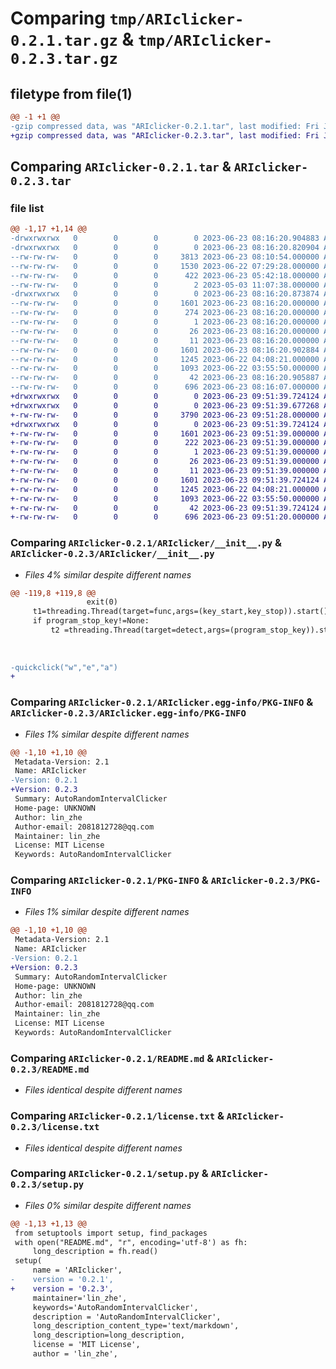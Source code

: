 # Comparing `tmp/ARIclicker-0.2.1.tar.gz` & `tmp/ARIclicker-0.2.3.tar.gz`

## filetype from file(1)

```diff
@@ -1 +1 @@
-gzip compressed data, was "ARIclicker-0.2.1.tar", last modified: Fri Jun 23 08:16:20 2023, max compression
+gzip compressed data, was "ARIclicker-0.2.3.tar", last modified: Fri Jun 23 09:51:39 2023, max compression
```

## Comparing `ARIclicker-0.2.1.tar` & `ARIclicker-0.2.3.tar`

### file list

```diff
@@ -1,17 +1,14 @@
-drwxrwxrwx   0        0        0        0 2023-06-23 08:16:20.904883 ARIclicker-0.2.1/
-drwxrwxrwx   0        0        0        0 2023-06-23 08:16:20.820904 ARIclicker-0.2.1/ARIclicker/
--rw-rw-rw-   0        0        0     3813 2023-06-23 08:10:54.000000 ARIclicker-0.2.1/ARIclicker/__init__.py
--rw-rw-rw-   0        0        0     1530 2023-06-22 07:29:28.000000 ARIclicker-0.2.1/ARIclicker/a.py
--rw-rw-rw-   0        0        0      422 2023-06-23 05:42:18.000000 ARIclicker-0.2.1/ARIclicker/aa.py
--rw-rw-rw-   0        0        0        2 2023-05-03 11:07:38.000000 ARIclicker-0.2.1/ARIclicker/file.py
-drwxrwxrwx   0        0        0        0 2023-06-23 08:16:20.873874 ARIclicker-0.2.1/ARIclicker.egg-info/
--rw-rw-rw-   0        0        0     1601 2023-06-23 08:16:20.000000 ARIclicker-0.2.1/ARIclicker.egg-info/PKG-INFO
--rw-rw-rw-   0        0        0      274 2023-06-23 08:16:20.000000 ARIclicker-0.2.1/ARIclicker.egg-info/SOURCES.txt
--rw-rw-rw-   0        0        0        1 2023-06-23 08:16:20.000000 ARIclicker-0.2.1/ARIclicker.egg-info/dependency_links.txt
--rw-rw-rw-   0        0        0       26 2023-06-23 08:16:20.000000 ARIclicker-0.2.1/ARIclicker.egg-info/requires.txt
--rw-rw-rw-   0        0        0       11 2023-06-23 08:16:20.000000 ARIclicker-0.2.1/ARIclicker.egg-info/top_level.txt
--rw-rw-rw-   0        0        0     1601 2023-06-23 08:16:20.902884 ARIclicker-0.2.1/PKG-INFO
--rw-rw-rw-   0        0        0     1245 2023-06-22 04:08:21.000000 ARIclicker-0.2.1/README.md
--rw-rw-rw-   0        0        0     1093 2023-06-22 03:55:50.000000 ARIclicker-0.2.1/license.txt
--rw-rw-rw-   0        0        0       42 2023-06-23 08:16:20.905887 ARIclicker-0.2.1/setup.cfg
--rw-rw-rw-   0        0        0      696 2023-06-23 08:16:07.000000 ARIclicker-0.2.1/setup.py
+drwxrwxrwx   0        0        0        0 2023-06-23 09:51:39.724124 ARIclicker-0.2.3/
+drwxrwxrwx   0        0        0        0 2023-06-23 09:51:39.677268 ARIclicker-0.2.3/ARIclicker/
+-rw-rw-rw-   0        0        0     3790 2023-06-23 09:51:28.000000 ARIclicker-0.2.3/ARIclicker/__init__.py
+drwxrwxrwx   0        0        0        0 2023-06-23 09:51:39.724124 ARIclicker-0.2.3/ARIclicker.egg-info/
+-rw-rw-rw-   0        0        0     1601 2023-06-23 09:51:39.000000 ARIclicker-0.2.3/ARIclicker.egg-info/PKG-INFO
+-rw-rw-rw-   0        0        0      222 2023-06-23 09:51:39.000000 ARIclicker-0.2.3/ARIclicker.egg-info/SOURCES.txt
+-rw-rw-rw-   0        0        0        1 2023-06-23 09:51:39.000000 ARIclicker-0.2.3/ARIclicker.egg-info/dependency_links.txt
+-rw-rw-rw-   0        0        0       26 2023-06-23 09:51:39.000000 ARIclicker-0.2.3/ARIclicker.egg-info/requires.txt
+-rw-rw-rw-   0        0        0       11 2023-06-23 09:51:39.000000 ARIclicker-0.2.3/ARIclicker.egg-info/top_level.txt
+-rw-rw-rw-   0        0        0     1601 2023-06-23 09:51:39.724124 ARIclicker-0.2.3/PKG-INFO
+-rw-rw-rw-   0        0        0     1245 2023-06-22 04:08:21.000000 ARIclicker-0.2.3/README.md
+-rw-rw-rw-   0        0        0     1093 2023-06-22 03:55:50.000000 ARIclicker-0.2.3/license.txt
+-rw-rw-rw-   0        0        0       42 2023-06-23 09:51:39.724124 ARIclicker-0.2.3/setup.cfg
+-rw-rw-rw-   0        0        0      696 2023-06-23 09:51:20.000000 ARIclicker-0.2.3/setup.py
```

### Comparing `ARIclicker-0.2.1/ARIclicker/__init__.py` & `ARIclicker-0.2.3/ARIclicker/__init__.py`

 * *Files 4% similar despite different names*

```diff
@@ -119,8 +119,8 @@
                 exit(0)       
     t1=threading.Thread(target=func,args=(key_start,key_stop)).start()
     if program_stop_key!=None:
         t2 =threading.Thread(target=detect,args=(program_stop_key)).start()
         
     
     
-quickclick("w","e","a")
+
```

### Comparing `ARIclicker-0.2.1/ARIclicker.egg-info/PKG-INFO` & `ARIclicker-0.2.3/ARIclicker.egg-info/PKG-INFO`

 * *Files 1% similar despite different names*

```diff
@@ -1,10 +1,10 @@
 Metadata-Version: 2.1
 Name: ARIclicker
-Version: 0.2.1
+Version: 0.2.3
 Summary: AutoRandomIntervalClicker
 Home-page: UNKNOWN
 Author: lin_zhe
 Author-email: 2081812728@qq.com
 Maintainer: lin_zhe
 License: MIT License
 Keywords: AutoRandomIntervalClicker
```

### Comparing `ARIclicker-0.2.1/PKG-INFO` & `ARIclicker-0.2.3/PKG-INFO`

 * *Files 1% similar despite different names*

```diff
@@ -1,10 +1,10 @@
 Metadata-Version: 2.1
 Name: ARIclicker
-Version: 0.2.1
+Version: 0.2.3
 Summary: AutoRandomIntervalClicker
 Home-page: UNKNOWN
 Author: lin_zhe
 Author-email: 2081812728@qq.com
 Maintainer: lin_zhe
 License: MIT License
 Keywords: AutoRandomIntervalClicker
```

### Comparing `ARIclicker-0.2.1/README.md` & `ARIclicker-0.2.3/README.md`

 * *Files identical despite different names*

### Comparing `ARIclicker-0.2.1/license.txt` & `ARIclicker-0.2.3/license.txt`

 * *Files identical despite different names*

### Comparing `ARIclicker-0.2.1/setup.py` & `ARIclicker-0.2.3/setup.py`

 * *Files 0% similar despite different names*

```diff
@@ -1,13 +1,13 @@
 from setuptools import setup, find_packages
 with open("README.md", "r", encoding='utf-8') as fh:
     long_description = fh.read()
 setup(
     name = 'ARIclicker',
-    version = '0.2.1',
+    version = '0.2.3',
     maintainer='lin_zhe',
     keywords='AutoRandomIntervalClicker',
     description = 'AutoRandomIntervalClicker',
     long_description_content_type='text/markdown',
     long_description=long_description,
     license = 'MIT License',
     author = 'lin_zhe',
```

